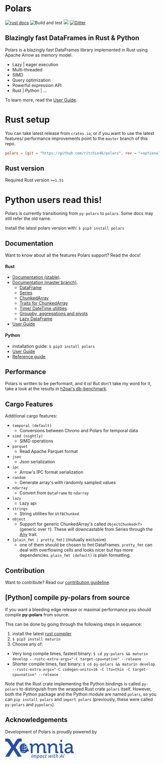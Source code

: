 # Polars
[![rust docs](https://docs.rs/polars/badge.svg)](https://docs.rs/polars/latest/polars/)
![Build and test](https://github.com/ritchie46/polars/workflows/Build%20and%20test/badge.svg)
[![](http://meritbadge.herokuapp.com/polars)](https://crates.io/crates/polars)
[![Gitter](https://badges.gitter.im/polars-rs/community.svg)](https://gitter.im/polars-rs/community?utm_source=badge&utm_medium=badge&utm_campaign=pr-badge)

## Blazingly fast DataFrames in Rust & Python

Polars is a blazingly fast DataFrames library implemented in Rust using Apache Arrow as memory model.

* Lazy | eager execution
* Multi-threaded
* SIMD
* Query optimization
* Powerful expression API
* Rust | Python | ...

To learn more, read the [User Guide](https://pola-rs.github.io/polars-book/).

# Rust setup
You can take latest release from `crates.io`, or if you want to use the latest features/ performance improvements
point to the `master` branch of this repo.

```toml
polars = {git = "https://github.com/ritchie46/polars", rev = "<optional git tag>" } 
```
## Rust version
Required Rust version `>=1.51`

# Python users read this!
Polars is currently transitioning from `py-polars` to `polars`. Some docs may still refer the old name. 

Install the latest polars version with: 
`$ pip3 install polars`

## Documentation
Want to know about all the features Polars support? Read the docs!

#### Rust
* [Documentation (stable)](https://docs.rs/polars/latest/polars/). 
* [Documentation (master branch)](https://pola-rs.github.io/polars/polars/index.html). 
    * [DataFrame](https://pola-rs.github.io/polars/polars/frame/struct.DataFrame.html) 
    * [Series](https://pola-rs.github.io/polars/polars/prelude/struct.Series.html)
    * [ChunkedArray](https://pola-rs.github.io/polars/polars/chunked_array/struct.ChunkedArray.html)
    * [Traits for ChunkedArray](https://pola-rs.github.io/polars/polars/chunked_array/ops/index.html)
    * [Time/ DateTime utilities](https://pola-rs.github.io/polars/polars/doc/time/index.html)
    * [Groupby, aggregations and pivots](https://pola-rs.github.io/polars/polars/frame/groupby/struct.GroupBy.html)
    * [Lazy DataFrame](https://pola-rs.github.io/polars/polars/prelude/struct.LazyFrame.html)
* [User Guide](https://pola-rs.github.io/polars-book/)
    
#### Python
* installation guide: `$ pip3 install polars`
* [User Guide](https://pola-rs.github.io/polars-book/)
* [Reference guide](https://pola-rs.github.io/polars-book/api-python/)

## Performance
Polars is written to be performant, and it is! But don't take my word for it, take a look at the results in 
[h2oai's db-benchmark](https://h2oai.github.io/db-benchmark/).

## Cargo Features

Additional cargo features:

* `temporal (default)`
    - Conversions between Chrono and Polars for temporal data
* `simd (nightly)`
    - SIMD operations
* `parquet`
    - Read Apache Parquet format
* `json`
    - Json serialization
* `ipc`
    - Arrow's IPC format serialization
* `random`
    - Generate array's with randomly sampled values
* `ndarray`
    - Convert from `DataFrame` to `ndarray`
* `lazy`
    - Lazy api
* `strings`
    - String utilities for `Utf8Chunked`
* `object`
    - Support for generic ChunkedArray's called `ObjectChunked<T>` (generic over `T`). 
      These will downcastable from Series through the [Any](https://doc.rust-lang.org/std/any/index.html) trait.
* `[plain_fmt | pretty_fmt]` (mutually exclusive)
  - one of them should be chosen to fmt DataFrames. 
    `pretty_fmt` can deal with overflowing cells and looks nicer but has more dependencies.
    `plain_fmt (default)` is plain formatting.
  


## Contribution
Want to contribute? Read our [contribution guideline](https://github.com/ritchie46/polars/blob/master/CONTRIBUTING.md).

## \[Python\] compile py-polars from source
If you want a bleeding edge release or maximal performance you should compile **py-polars** from source.

This can be done by going through the following steps in sequence:

1. install the latest [rust compiler](https://www.rust-lang.org/tools/install)
2. `$ pip3 install maturin`
4.  Choose any of:
  * Very long compile times, fastest binary: `$ cd py-polars && maturin develop --rustc-extra-args="-C target-cpu=native" --release`
  * Shorter compile times, fast binary: `$ cd py-polars && maturin develop --rustc-extra-args="-C codegen-units=16 -C lto=thin -C target-cpu=native" --release
    `

Note that the Rust crate implementing the Python bindings is called `py-polars` to distinguish from the wrapped 
Rust crate `polars` itself. However, both the Python package and the Python module are named `polars`, so you
can `pip install polars` and `import polars` (previously, these were called `py-polars` and `pypolars`).

## Acknowledgements
Development of Polars is proudly powered by

[![Xomnia](https://raw.githubusercontent.com/ritchie46/img/master/polars/xomnia_logo.png)](https://www.xomnia.com)